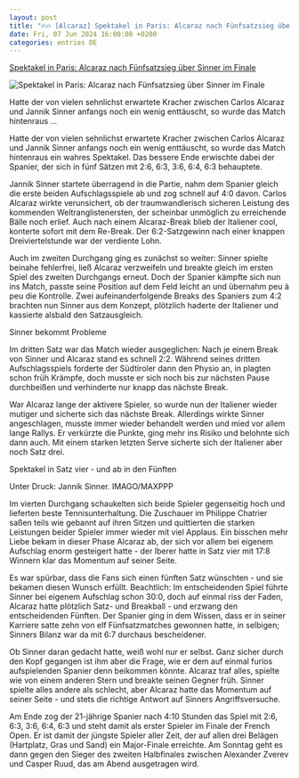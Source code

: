 ```yaml
---
layout: post
title: "🔥🔥 [Alcaraz] Spektakel in Paris: Alcaraz nach Fünfsatzsieg über Sinner im Finale"
date: Fri, 07 Jun 2024 16:00:00 +0200
categories: entries DE
---
```

[Spektakel in Paris: Alcaraz nach Fünfsatzsieg über Sinner im Finale](https://www.kicker.de/spektakel-in-paris-alcaraz-nach-fuenfsatzsieg-ueber-sinner-im-finale-1030457/artikel)

![Spektakel in Paris: Alcaraz nach Fünfsatzsieg über Sinner im Finale](https://derivates.kicker.de/image/upload/c_crop%2Cx_0%2Cy_209%2Cw_4000%2Ch_2250/w_1200%2Cq_auto/v1/2024/06/07/cc460be0-f847-4a4e-84ea-3fad71d03d53.jpeg)

Hatte der von vielen sehnlichst erwartete Kracher zwischen Carlos Alcaraz und Jannik Sinner anfangs noch ein wenig enttäuscht, so wurde das Match hintenraus ...

Hatte der von vielen sehnlichst erwartete Kracher zwischen Carlos Alcaraz und Jannik Sinner anfangs noch ein wenig enttäuscht, so wurde das Match hintenraus ein wahres Spektakel. Das bessere Ende erwischte dabei der Spanier, der sich in fünf Sätzen mit 2:6, 6:3, 3:6, 6:4, 6:3 behauptete.

Jannik Sinner startete überragend in die Partie, nahm dem Spanier gleich die erste beiden Aufschlagsspiele ab und zog schnell auf 4:0 davon. Carlos Alcaraz wirkte verunsichert, ob der traumwandlerisch sicheren Leistung des kommenden Weltranglistenersten, der scheinbar unmöglich zu erreichende Bälle noch erlief. Auch nach einem Alcaraz-Break blieb der Italiener cool, konterte sofort mit dem Re-Break. Der 6:2-Satzgewinn nach einer knappen Dreiviertelstunde war der verdiente Lohn.

Auch im zweiten Durchgang ging es zunächst so weiter: Sinner spielte beinahe fehlerfrei, ließ Alcaraz verzweifeln und breakte gleich im ersten Spiel des zweiten Durchgangs erneut. Doch der Spanier kämpfte sich nun ins Match, passte seine Position auf dem Feld leicht an und übernahm peu à peu die Kontrolle. Zwei aufeinanderfolgende Breaks des Spaniers zum 4:2 brachten nun Sinner aus dem Konzept, plötzlich haderte der Italiener und kassierte alsbald den Satzausgleich.

Sinner bekommt Probleme

Im dritten Satz war das Match wieder ausgeglichen: Nach je einem Break von Sinner und Alcaraz stand es schnell 2:2. Während seines dritten Aufschlagsspiels forderte der Südtiroler dann den Physio an, in plagten schon früh Krämpfe, doch musste er sich noch bis zur nächsten Pause durchbeißen und verhinderte nur knapp das nächste Break.

War Alcaraz lange der aktivere Spieler, so wurde nun der Italiener wieder mutiger und sicherte sich das nächste Break. Allerdings wirkte Sinner angeschlagen, musste immer wieder behandelt werden und mied vor allem lange Rallys. Er verkürzte die Punkte, ging mehr ins Risiko und belohnte sich dann auch. Mit einem starken letzten Serve sicherte sich der Italiener aber noch Satz drei.

Spektakel in Satz vier - und ab in den Fünften

Unter Druck: Jannik Sinner. IMAGO/MAXPPP

Im vierten Durchgang schaukelten sich beide Spieler gegenseitig hoch und lieferten beste Tennisunterhaltung. Die Zuschauer im Philippe Chatrier saßen teils wie gebannt auf ihren Sitzen und quittierten die starken Leistungen beider Spieler immer wieder mit viel Applaus. Ein bisschen mehr Liebe bekam in dieser Phase Alcaraz ab, der sich vor allem bei eigenem Aufschlag enorm gesteigert hatte - der Iberer hatte in Satz vier mit 17:8 Winnern klar das Momentum auf seiner Seite.

Es war spürbar, dass die Fans sich einen fünften Satz wünschten - und sie bekamen diesen Wunsch erfüllt. Beachtlich: Im entscheidenden Spiel führte Sinner bei eigenem Aufschlag schon 30:0, doch auf einmal riss der Faden, Alcaraz hatte plötzlich Satz- und Breakball - und erzwang den entscheidenden Fünften. Der Spanier ging in dem Wissen, dass er in seiner Karriere satte zehn von elf Fünfsatzmatches gewonnen hatte, in selbigen; Sinners Bilanz war da mit 6:7 durchaus bescheidener.

Ob Sinner daran gedacht hatte, weiß wohl nur er selbst. Ganz sicher durch den Kopf gegangen ist ihm aber die Frage, wie er dem auf einmal furios aufspielenden Spanier denn beikommen könnte. Alcaraz traf alles, spielte wie von einem anderen Stern und breakte seinen Gegner früh. Sinner spielte alles andere als schlecht, aber Alcaraz hatte das Momentum auf seiner Seite - und stets die richtige Antwort auf Sinners Angriffsversuche.

Am Ende zog der 21-jährige Spanier nach 4:10 Stunden das Spiel mit 2:6, 6:3, 3:6, 6:4, 6:3 und steht damit als erster Spieler im Finale der French Open. Er ist damit der jüngste Spieler aller Zeit, der auf allen drei Belägen (Hartplatz, Gras und Sand) ein Major-Finale erreichte. Am Sonntag geht es dann gegen den Sieger des zweiten Halbfinales zwischen Alexander Zverev und Casper Ruud, das am Abend ausgetragen wird.

